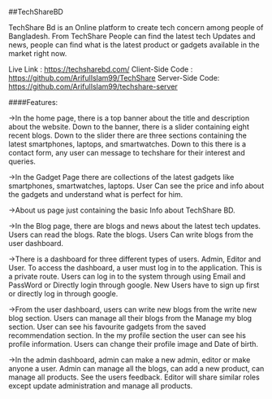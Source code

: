##TechShareBD 

TechShare Bd is an Online platform to create tech concern among people of Bangladesh. From TechShare People can find the latest tech Updates and news, people can find what is the latest product or gadgets available in the market right now. 

Live Link : https://techsharebd.com/ 
Client-Side Code : https://github.com/ArifulIslam99/TechShare
Server-Side Code: https://github.com/ArifulIslam99/techshare-server 


####Features: 

->In the home page, there is a top banner about the title and description about the website. Down to the banner, there is a slider containing eight recent blogs. Down to the slider there are three sections containing the latest smartphones, laptops, and smartwatches. Down to this there is a contact form, any user can message to techshare for their interest and queries. 



->In the Gadget Page there are collections of the latest gadgets like smartphones, smartwatches, laptops. User Can see the price and info about the gadgets and understand what is perfect for him. 



->About us page just containing the basic Info about TechShare BD. 


->In the Blog page, there are blogs and news about the latest tech updates. Users can read the blogs. Rate the blogs. Users Can write blogs from the user dashboard. 


->There is a dashboard for three different types of users. Admin, Editor and User. To access the dashboard, a user must log in to the application. This is a private route. Users can log in to the system through using Email and PassWord or Directly login through google. New Users have to sign up first or directly log in through google. 


->From the user dashboard, users can write new blogs from the write new blog section. Users can manage all their blogs from the Manage my blog section. User can see his favourite gadgets from the saved recommendation section. In the my profile section the user can see his profile information. Users can change their profile image and Date of birth. 


->In the admin dashboard, admin can make a new admin, editor or make anyone a user. Admin can manage all the blogs, can add a new product, can manage all products. See the users feedback.  Editor will share similar roles except update administration and manage all products. 


